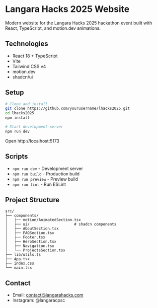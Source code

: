 # Langara Hacks 2025 Website

Modern website for the Langara Hacks 2025 hackathon event built with React, TypeScript, and motion.dev animations.

## Technologies

- React 18 + TypeScript
- Vite
- Tailwind CSS v4
- motion.dev
- shadcn/ui

## Setup

```bash
# Clone and install
git clone https://github.com/yourusername/lhacks2025.git
cd lhacks2025
npm install

# Start development server
npm run dev
```

Open http://localhost:5173

## Scripts

- `npm run dev` - Development server
- `npm run build` - Production build
- `npm run preview` - Preview build
- `npm run lint` - Run ESLint

## Project Structure

```
src/
├── components/
│   ├── motion/AnimatedSection.tsx
│   ├── ui/                    # shadcn components
│   ├── AboutSection.tsx
│   ├── FAQSection.tsx
│   ├── Footer.tsx
│   ├── HeroSection.tsx
│   ├── Navigation.tsx
│   └── ProjectsSection.tsx
├── lib/utils.ts
├── App.tsx
├── index.css
└── main.tsx
```

## Contact

- Email: contact@langarahacks.com
- Instagram: @langaracpsc
